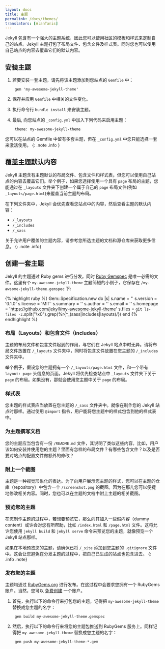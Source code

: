 ```yaml
---
layout: docs
title: 主题
permalink: /docs/themes/
translators: [AlanTanis]
---
```


Jekyll 包含有一个强大的主题系统，因此您可以使用社区的模板和样式来定制自己的站点。Jekyll 主题打包了布局文件、包含文件及样式表。同时您也可以使用自己站点的内容去覆盖它们的默认内容。

## 安装主题

1. 若要安装一套主题，请先将该主题添加到您站点的 `Gemfile` 中：

        gem 'my-awesome-jekyll-theme'

2. 保存并应用 `Gemfile` 中相关的文件变化。
3. 执行命令行 `bundle install` 来安装主题。
4. 最后, 向您站点的 `_config.yml` 中加入下列代码来启用主题：

        theme: my-awesome-jekyll-theme

您可以在站点的 Gemfile 中留有多套主题，但在 `_config.yml` 中您只能选择一套来激活使用。
{: .note .info }

## 覆盖主题默认内容

Jekyll 主题含有主题默认的布局文件、包含文件和样式表，但您可以使用自己站点的内容去覆盖它们。举个例子，如果您选择使用一个具有 `page` 布局的主题，您能通过在 `_layouts` 文件夹下创建一个属于自己的 `page` 布局文件(例如 `_layouts/page.html`)来覆盖当前主题的布局。

在下列文件夹中，Jekyll 会优先查看您站点中的内容，然后查看主题的默认内容：

* `/_layouts`
* `/_includes`
* `/_sass`

关于允许用户覆盖的主题内容，请参考您所选主题的文档和源仓库来获取更多信息。
{: .note .info}

## 创建一套主题

Jekyll 的主题通过 Ruby gems 进行分发。同时 [Ruby Gemspec](http://guides.rubygems.org/specification-reference/) 是唯一必需的文件。这里有个 `my-awesome-jekyll-theme` 主题简短的小例子，它保存在 `/my-awsome-jekyll-theme.gemspec` 下:

{% highlight ruby %}
Gem::Specification.new do |s|
  s.name     = '<THEME TITLE>'
  s.version  = '0.1.0'
  s.license  = 'MIT'
  s.summary  = '<THEME DESCRIPTION>'
  s.author   = '<YOUR NAME>'
  s.email    = '<YOUR EMAIL>'
  s.homepage = 'https://github.com/jekyll/my-awesome-jekyll-theme'
  s.files    = `git ls-files -z`.split("\x0").grep(%r{^_(sass|includes|layouts)/})
end
{% endhighlight %}

### 布局（Layouts）和包含文件（includes）

主题的布局文件和包含文件起到的作用，与它们在 Jekyll 站点中时无异。请将布局文件放置在 `/_layouts` 文件夹中，同时将包含文件放置在您主题的 `/_includes` 文件夹中。

举个例子，假设您的主题拥有一个 `/_layouts/page.html` 文件，和一个带有 `layout: page` 头信息的页面。Jekyll 将优先检查站点中 `_layouts` 文件夹下关于 `page` 的布局。如果没有，那就会使用您主题中关于 `page` 的布局。

### 样式表

您主题的样式表应当放置在您主题的 `/_sass` 文件夹中。就像在制作您的 Jekyll 站点时那样。通过使用 `@import` 指令，用户能将您主题中的样式包含到他的样式表中。

### 为主题撰写文档

您的主题应当包含有一份 `/README.md` 文件，其说明了类似这些内容，比如，用户该如何安装并使用您的主题？里面有怎样的布局文件？有哪些包含文件？以及是否要对站点的配置文件做额外的修改？

### 附上一个截图

主题是一种视觉形象化的表达。为了向用户展示您主题的样式，您可以在主题的仓库（repository）中包含一个 `/screenshot.png` 的截图。因为在那儿您可以便捷地修改相关内容。同时，您也可以在主题的文档中附上主题的相关截图。

### 预览您的主题

在您制作主题的过程中，若想要预览它，那么向其加入一些假内容（dummy content）或许会对您有所帮助，比如 `/index.html` 和 `/page.html` 文件。这将允许您使用 `jekyll build` 和 `jekyll serve` 命令来预览您的主题，就像预览一个 Jekyll 站点那样。

如果在本地预览您的主题，请确保已将 `/_site` 添加到您主题的 `.gitignore` 文件中。这会让您避免在分发主题的过程中，把自己已生成的站点也包含进去。
{: .info .note}

### 发布您的主题

主题均通过 [RubyGems.org](https://rubygems.org) 进行发布。在这过程中会要求您拥有一个 RubyGems 账户。当然，您可以 [免费创建](https://rubygems.org/sign_up) 一个账户。

1. 首先，执行以下的命令行来打包您的主题。记得把 `my-awesome-jekyll-theme` 替换成您主题的名字：

        gem build my-awesome-jekyll-theme.gemspec

2. 然后，执行以下的命令行来将您的主题包推送到 RubyGems 服务上。同样记得把 `my-awesome-jekyll-theme` 替换成您主题的名字：

        gem push my-awesome-jekyll-theme-*.gem
